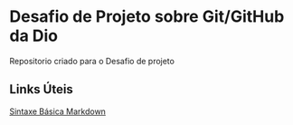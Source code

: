 # Desafio de Projeto sobre Git/GitHub da Dio
Repositorio criado para o Desafio de projeto

## Links Úteis
 [Sintaxe Básica Markdown](https://www.markdownguide.org/basic-syntax/)
